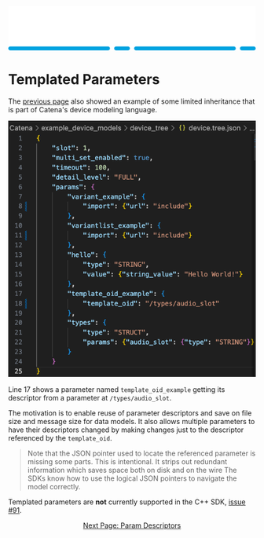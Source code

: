 ![Alt](images/Catena%20Logo_PMS2191%20&%20White.png)

# Templated Parameters

The [previous page](Validation.md) also showed an example of some limited inheritance that is part of Catena's device modeling language.

![alt](images/device_tree.png)

Line 17 shows a parameter named `template_oid_example` getting its descriptor from a parameter at `/types/audio_slot`.

The motivation is to enable reuse of parameter descriptors and save on file size and message size for data models. It also allows multiple parameters to have their descriptors changed by making changes just to the descriptor referenced by the `template_oid`.

> Note that the JSON pointer used to locate the referenced parameter is missing some parts.
> This is intentional. 
> It strips out redundant information which saves space both on disk and on the wire
> The SDKs know how to use the logical JSON pointers to navigate the model correctly.

Templated parameters are __not__ currently supported in the C++ SDK, [issue #91](https://github.com/rossvideo/Catena/issues/91).

<div style="text-align: center">

[Next Page: Param Descriptors](Params.md)

</div>
